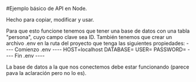 #Ejemplo básico de API en Node.

Hecho para copiar, modificar y usar.

Para que esto funcione tenemos que tener una base de datos con una tabla "persona", cuyo campo clave sea ID.
También tenemos que crear un archivo .env en la ruta del proyecto que tenga las siguientes propiedades:
---- Comienzo .env ----
HOST=localhost
DATABASE=
USER=
PASSWORD=
---- Fin .env ----

La base de datos a la que nos conectemos debe estar funcionando (parece pava la aclaración pero no lo es).